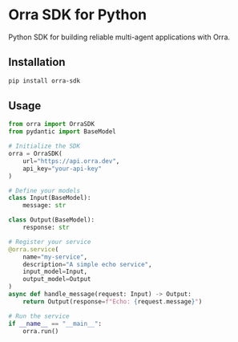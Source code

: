 # Orra SDK for Python

Python SDK for building reliable multi-agent applications with Orra.

## Installation

```bash
pip install orra-sdk
```

## Usage

```python
from orra import OrraSDK
from pydantic import BaseModel

# Initialize the SDK
orra = OrraSDK(
    url="https://api.orra.dev",
    api_key="your-api-key"
)

# Define your models
class Input(BaseModel):
    message: str

class Output(BaseModel):
    response: str

# Register your service
@orra.service(
    name="my-service",
    description="A simple echo service",
    input_model=Input,
    output_model=Output
)
async def handle_message(request: Input) -> Output:
    return Output(response=f"Echo: {request.message}")

# Run the service
if __name__ == "__main__":
    orra.run()
```
